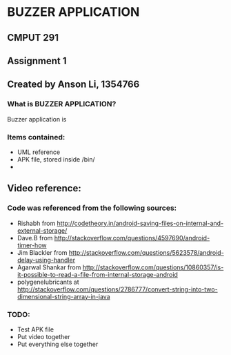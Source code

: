 # BUZZER APPLICATION
## CMPUT 291
## Assignment 1
## Created by Anson Li, 1354766

### What is BUZZER APPLICATION?
Buzzer application is 

### Items contained:
* UML reference
* APK file, stored inside /bin/
* 

## Video reference:

### Code was referenced from the following sources:
* Rishabh from http://codetheory.in/android-saving-files-on-internal-and-external-storage/
* Dave.B from http://stackoverflow.com/questions/4597690/android-timer-how
* Jim Blackler from http://stackoverflow.com/questions/5623578/android-delay-using-handler
* Agarwal Shankar from http://stackoverflow.com/questions/10860357/is-it-possible-to-read-a-file-from-internal-storage-android
* polygenelubricants at http://stackoverflow.com/questions/2786777/convert-string-into-two-dimensional-string-array-in-java


### TODO:
* Test APK file 
* Put video together
* Put everything else together